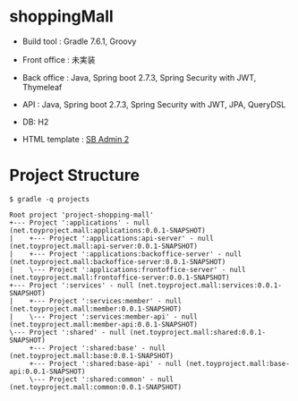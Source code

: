 # shoppingMall
- Build tool : Gradle 7.6.1, Groovy
- Front office : 未実装
- Back office : Java, Spring boot 2.7.3, Spring Security with JWT, Thymeleaf
- API : Java, Spring boot 2.7.3, Spring Security with JWT, JPA, QueryDSL
- DB: H2

- HTML template : [SB Admin 2](https://startbootstrap.com/theme/sb-admin-2)

# Project Structure
~~~ shell
$ gradle -q projects

Root project 'project-shopping-mall'
+--- Project ':applications' - null (net.toyproject.mall:applications:0.0.1-SNAPSHOT)
|    +--- Project ':applications:api-server' - null (net.toyproject.mall:api-server:0.0.1-SNAPSHOT)
|    +--- Project ':applications:backoffice-server' - null (net.toyproject.mall:backoffice-server:0.0.1-SNAPSHOT)
|    \--- Project ':applications:frontoffice-server' - null (net.toyproject.mall:frontoffice-server:0.0.1-SNAPSHOT)
+--- Project ':services' - null (net.toyproject.mall:services:0.0.1-SNAPSHOT)
|    +--- Project ':services:member' - null (net.toyproject.mall:member:0.0.1-SNAPSHOT)
|    \--- Project ':services:member-api' - null (net.toyproject.mall:member-api:0.0.1-SNAPSHOT)
\--- Project ':shared' - null (net.toyproject.mall:shared:0.0.1-SNAPSHOT)
     +--- Project ':shared:base' - null (net.toyproject.mall:base:0.0.1-SNAPSHOT)
     +--- Project ':shared:base-api' - null (net.toyproject.mall:base-api:0.0.1-SNAPSHOT)
     \--- Project ':shared:common' - null (net.toyproject.mall:common:0.0.1-SNAPSHOT)
~~~
